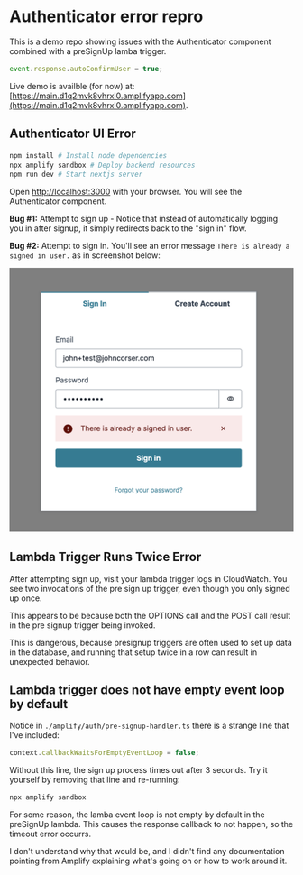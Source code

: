 # Authenticator error repro

This is a demo repo showing issues with the Authenticator component combined with a preSignUp lamba trigger.

```javascript
event.response.autoConfirmUser = true;
```

Live demo is availble (for now) at: [https://main.d1q2mvk8vhrxl0.amplifyapp.com](https://main.d1q2mvk8vhrxl0.amplifyapp.com).

## Authenticator UI Error

```bash
npm install # Install node dependencies
npx amplify sandbox # Deploy backend resources
npm run dev # Start nextjs server
```

Open [http://localhost:3000](http://localhost:3000) with your browser. You will see the Authenticator component.

**Bug #1:** Attempt to sign up - Notice that instead of automatically logging you in after signup, it simply redirects back to the "sign in" flow.

**Bug #2:** Attempt to sign in. You'll see an error message `There is already a signed in user.` as in screenshot below:

![screenshot of error](error.png)

## Lambda Trigger Runs Twice Error

After attempting sign up, visit your lambda trigger logs in CloudWatch. You see two invocations of the pre sign up trigger, even though you only signed up once.

This appears to be because both the OPTIONS call and the POST call result in the pre signup trigger being invoked.

This is dangerous, because presignup triggers are often used to set up data in the database, and running that setup twice in a row can result in unexpected behavior.

## Lambda trigger does not have empty event loop by default

Notice in `./amplify/auth/pre-signup-handler.ts` there is a strange line that I've included:

```javascript
context.callbackWaitsForEmptyEventLoop = false;
```

Without this line, the sign up process times out after 3 seconds. Try it yourself by removing that line and re-running:

```bash
npx amplify sandbox
```

For some reason, the lamba event loop is not empty by default in the preSignUp lambda. This causes the response callback to not happen, so the timeout error occurrs.

I don't understand why that would be, and I didn't find any documentation pointing from Amplify explaining what's going on or how to work around it.
